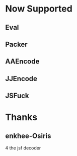 # Now Supported
## Eval

## Packer

## AAEncode

## JJEncode

## JSFuck

# Thanks

## enkhee-Osiris
4 the jsf decoder